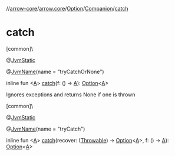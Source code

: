 //[arrow-core](../../../../index.md)/[arrow.core](../../index.md)/[Option](../index.md)/[Companion](index.md)/[catch](catch.md)

# catch

[common]\

@[JvmStatic](https://kotlinlang.org/api/latest/jvm/stdlib/kotlin.jvm/-jvm-static/index.html)

@[JvmName](https://kotlinlang.org/api/latest/jvm/stdlib/kotlin.jvm/-jvm-name/index.html)(name = "tryCatchOrNone")

inline fun &lt;[A](catch.md)&gt; [catch](catch.md)(f: () -&gt; [A](catch.md)): [Option](../index.md)&lt;[A](catch.md)&gt;

Ignores exceptions and returns None if one is thrown

[common]\

@[JvmStatic](https://kotlinlang.org/api/latest/jvm/stdlib/kotlin.jvm/-jvm-static/index.html)

@[JvmName](https://kotlinlang.org/api/latest/jvm/stdlib/kotlin.jvm/-jvm-name/index.html)(name = "tryCatch")

inline fun &lt;[A](catch.md)&gt; [catch](catch.md)(recover: ([Throwable](https://kotlinlang.org/api/latest/jvm/stdlib/kotlin/-throwable/index.html)) -&gt; [Option](../index.md)&lt;[A](catch.md)&gt;, f: () -&gt; [A](catch.md)): [Option](../index.md)&lt;[A](catch.md)&gt;
